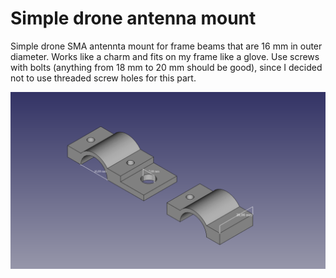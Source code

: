 # Simple drone antenna mount
Simple drone SMA antennta mount for frame beams that are 16 mm in outer diameter. Works like a charm and fits on my frame like a glove. 
Use screws with bolts (anything from 18 mm to 20 mm should be good), since I decided not to use threaded screw holes for this part.

![An image of the model in FreeCAD](screenshot.png)
